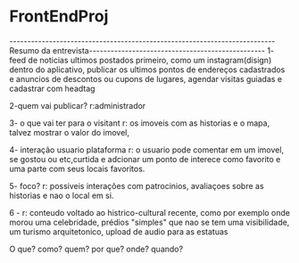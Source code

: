 # FrontEndProj
--------------------------------------------------------------------------Resumo da entrevista-------------------------------------------------
1- feed de noticias ultimos postados primeiro, como um instagram(disign) dentro do aplicativo, publicar os ultimos 
pontos de endereços cadastrados e anuncios de descontos ou cupons de lugares, agendar visitas guiadas e cadastrar com headtag

2-quem vai publicar?
r:administrador

3- o que vai ter para o visitant 
r: os imoveis com as historias e o mapa, talvez mostrar o valor do imovel,

4- interação usuario plataforma 
r: o usuario pode comentar em um imovel, se gostou ou etc,curtida e adcionar um ponto de interece como favorito e uma parte com seus locais favoritos.

5- foco?
 r: possiveis interações com patrocinios, avaliaçoes sobre as historias e nao o local em si.

6 -
r: conteudo voltado ao histrico-cultural recente, como por exemplo onde morou uma celebridade, prédios "simples" que nao se tem uma visibilidade, 
um turismo arquitetonico, upload de audio para as estatuas



















O que?
como?
quem?
por que?
onde?
quando?



